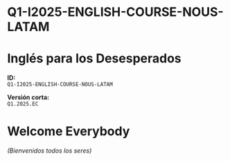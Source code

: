 # Q1-I2025-ENGLISH-COURSE-NOUS-LATAM

# Inglés para los Desesperados

**ID:**  
`Q1-I2025-ENGLISH-COURSE-NOUS-LATAM`

**Versión corta:**  
`Q1.2025.EC`

# Welcome Everybody
*(Bienvenidos todos los seres)*
